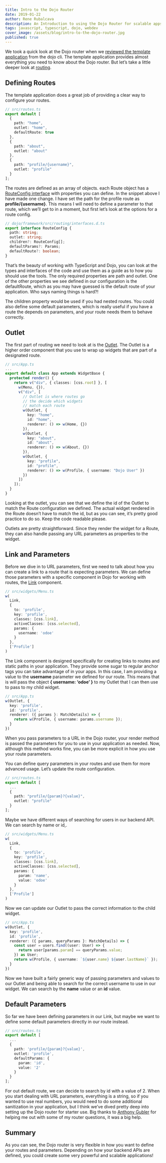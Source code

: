 ```yaml
---
title: Intro to the Dojo Router
date: 2019-01-22
author: Rene Rubalcava
description: An Introduction to using the Dojo Router for scalable apps
tags: javascript, typescript, dojo, webdev
cover_image: /assets/blog/intro-to-the-dojo-router.jpg
published: true
---
```



We took a quick look at the Dojo router when we [reviewed the template application](https://learn-dojo.com/dojo-cli-template-app/) from the dojo cli. The template application provides almost everything you need to know about the Dojo router. But let’s take a little deeper look at [routing](https://dojo.io/tutorials/1030_routing/).

## Defining Routes

The template application does a great job of providing a clear way to configure your routes.

```ts
// src/routes.ts
export default [
  {
    path: "home",
    outlet: "home",
    defaultRoute: true
  },
  {
    path: "about",
    outlet: "about"
  },
  {
    path: "profile/{username}",
    outlet: "profile"
  }
];
```

The routes are defined as an array of objects. each Route object has a [RouteConfig interface](https://github.com/dojo/framework/blob/master/src/routing/interfaces.d.ts) with properties you can define. In the snippet above I have made one change. I have set the path for the profile route as **profile/{username}**. This means I will need to define a parameter to that route, which we’ll get to in a moment, but first let’s look at the options for a route config.

```ts
// dojo/framework/src/routing/interfaces.d.ts
export interface RouteConfig {
  path: string;
  outlet: string;
  children?: RouteConfig[];
  defaultParams?: Params;
  defaultRoute?: boolean;
}
```

That’s the beauty of working with TypeScript and Dojo, you can look at the types and interfaces of the code and use them as a guide as to how you should use the tools. The only required properties are path and outlet. One of the other properties we see defined in our configuration is the defaultRoute, which as you may have guessed is the default route of your application. Who says naming things is hard?!

The children property would be used if you had nested routes. You could also define some default parameters, which is really useful if you have a route the depends on parameters, and your route needs them to behave correctly.

## Outlet

The first part of routing we need to look at is the [Outlet](https://dojo.io/docs/index.html#doc--dojo__framework__v4_0_0__src__routing__README_md___outlets). The Outlet is a higher order component that you use to wrap up widgets that are part of a designated route.

```ts
// src/App.ts
...
export default class App extends WidgetBase {
  protected render() {
    return v("div", { classes: [css.root] }, [
      w(Menu, {}),
      v("div", [
        // Outlet is where routes go
        // the decide which widgets
        // match each route
        w(Outlet, {
          key: "home",
          id: "home",
          renderer: () => w(Home, {})
        }),
        w(Outlet, {
          key: "about",
          id: "about",
          renderer: () => w(About, {})
        }),
        w(Outlet, {
          key: "profile",
          id: "profile",
          renderer: () => w(Profile, { username: "Dojo User" })
        })
      ])
    ]);
  }
}
```

Looking at the outlet, you can see that we define the id of the Outlet to match the Route configuration we defined. The actual widget rendered in the Route doesn’t have to match the id, but as you can see, it’s pretty good practice to do so. Keep the code readable please.

Outlets are pretty straightforward. Since they render the widget for a Route, they can also handle passing any URL parameters as properties to the widget.

## Link and Parameters

Before we dive in to URL parameters, first we need to talk about how you can create a link to a route that is expecting parameters. We can define those parameters with a specific component in Dojo for working with routes, the [Link](https://dojo.io/docs/index.html#doc--dojo__framework__v4_0_0__src__routing__README_md___link) component.

```ts
// src/widgets/Menu.ts
w(
  Link,
  {
    to: 'profile',
    key: 'profile',
    classes: [css.link],
    activeClasses: [css.selected],
    params: {
      username: 'odoe'
    }
  },
  ['Profile']
)
```

The Link component is designed specifically for creating links to routes and static paths in your application. They provide some sugar to regular anchor tags you can take advantage of in your apps. In this case, I am providing a value to the **username** parameter we defined for our route. This means that is will pass the object **{ username: ‘odoe’ }** to my Outlet that I can then use to pass to my child widget.

```ts
// src/App.ts
w(Outlet, {
  key: 'profile',
  id: 'profile',
  renderer: ({ params }: MatchDetails) => {
    return w(Profile, { username: params.username });
  }
})
```

When you pass parameters to a URL in the Dojo router, your render method is passed the parameters for you to use in your application as needed. Now, although this method works fine, you can be more explicit in how you use your route parameters.

You can define query parameters in your routes and use them for more advanced usage. Let’s update the route configuration.

```ts
// src/routes.ts
export default [
  ...
  {
    path: "profile/{param}?{value}",
    outlet: "profile"
  }
];
```

Maybe we have different ways of searching for users in our backend API. We can search by name or id,.


```ts
// src/widgets/Menu.ts
w(
  Link,
  {
    to: 'profile',
    key: 'profile',
    classes: [css.link],
    activeClasses: [css.selected],
    params: {
      param: 'name',
      value: 'odoe'
    }
  },
  ['Profile']
)
```

Now we can update our Outlet to pass the correct information to the child widget.

```ts
// src/App.ts
w(Outlet, {
  key: 'profile',
  id: 'profile',
  renderer: ({ params, queryParams }: MatchDetails) => {
    const user = users.find((user: User) => {
      return user[params.param] == queryParams.value;
    }) as User;
    return w(Profile, { username: `${user.name} ${user.lastName}` });
  }
})
```

Now we have built a fairly generic way of passing parameters and values to our Outlet and being able to search for the correct username to use in our widget. We can search by the **name** value or an **id** value.

## Default Parameters

So far we have been defining parameters in our Link, but maybe we want to define some default parameters directly in our route instead.

```ts
// src/routes.ts
export default [
  ...
  {
    path: 'profile/{param}?{value}',
    outlet: 'profile',
    defaultParams: {
      param: 'id',
      value: '2'
    }
  }
];
```

For out default route, we can decide to search by id with a value of 2. When you start dealing with URL parameters, everything is a string, so if you wanted to use real numbers, you would need to do some additional sanitization in your application, but I think we’ve dived pretty deep into setting up the Dojo router for starter use. Big thanks to [Anthony Gubler](https://twitter.com/agubler_) for helping me out with some of my router questions, it was a big help.

## Summary

As you can see, the Dojo router is very flexible in how you want to define your routes and parameters. Depending on how your backend APIs are defined, you could create some very powerful and scalable applications!

